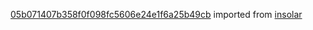 [05b071407b358f0f098fc5606e24e1f6a25b49cb](https://github.com/insolar/insolar/commit/05b071407b358f0f098fc5606e24e1f6a25b49cb) imported from [insolar](https://github.com/insolar/insolar)
